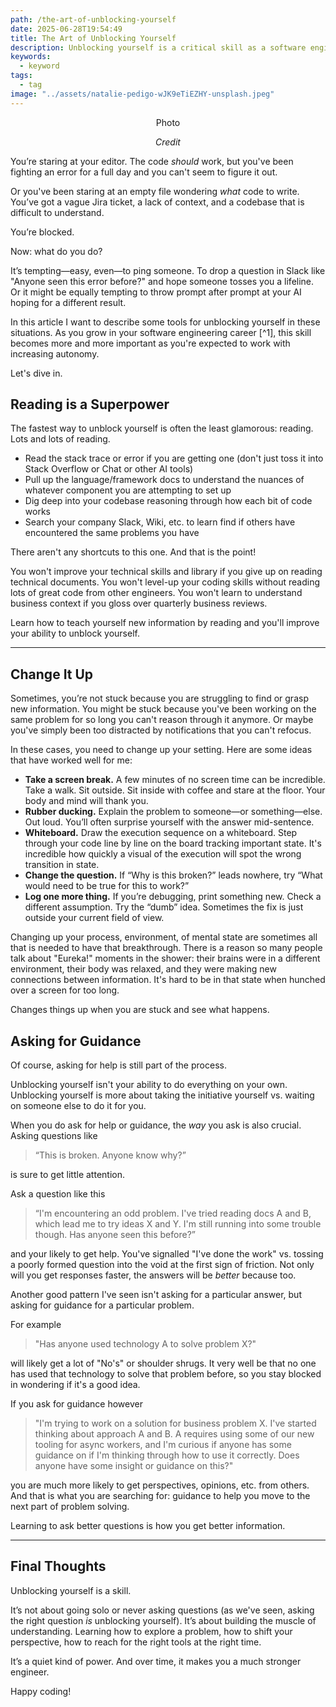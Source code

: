 ```yaml
---
path: /the-art-of-unblocking-yourself
date: 2025-06-28T19:54:49
title: The Art of Unblocking Yourself
description: Unblocking yourself is a critical skill as a software engineer. But unblocking yourself doesn't mean you power through or suffer in silence without help.
keywords:
  - keyword
tags:
  - tag
image: "../assets/natalie-pedigo-wJK9eTiEZHY-unsplash.jpeg" 
---
```


<center>

Photo

<span class="credit">

<i> 
    
Credit

</i>

</span>

</center>

You’re staring at your editor. The code *should* work, but you've been fighting an error for a full day and you can't seem to figure it out.

Or you've been staring at an empty file wondering *what* code to write. You’ve got a vague Jira ticket, a lack of context, and a codebase that is difficult to understand.

You’re blocked.

Now: what do you do?

It’s tempting—easy, even—to ping someone. To drop a question in Slack like "Anyone seen this error before?" and hope someone tosses you a lifeline. Or it might be equally tempting to throw prompt after prompt at your AI hoping for a different result.

In this article I want to describe some tools for unblocking yourself in these situations. As you grow in your software engineering career [^1], this skill becomes more and more important as you're expected to work with increasing autonomy.

Let's dive in.

## Reading is a Superpower

The fastest way to unblock yourself is often the least glamorous: reading. Lots and lots of reading.

* Read the stack trace or error if you are getting one (don't just toss it into Stack Overflow or Chat or other AI tools)
* Pull up the language/framework docs to understand the nuances of whatever component you are attempting to set up
* Dig deep into your codebase reasoning through how each bit of code works
* Search your company Slack, Wiki, etc. to learn find if others have encountered the same problems you have

There aren't any shortcuts to this one. And that is the point!

You won't improve your technical skills and library if you give up on reading technical documents. You won't level-up your coding skills without reading lots of great code from other engineers. You won't learn to understand business context if you gloss over quarterly business reviews. 

Learn how to teach yourself new information by reading and you'll improve your ability to unblock yourself.

---

## Change It Up

Sometimes, you’re not stuck because you are struggling to find or grasp new information. You might be stuck because you've been working on the same problem for so long you can't reason through it anymore. Or maybe you've simply been too distracted by notifications that you can't refocus.
 
In these cases, you need to change up your setting. Here are some ideas that have worked well for me:

- **Take a screen break.** A few minutes of no screen time can be incredible. Take a walk. Sit outside. Sit inside with coffee and stare at the floor. Your body and mind will thank you.
- **Rubber ducking.** Explain the problem to someone—or something—else. Out loud. You’ll often surprise yourself with the answer mid-sentence.
- **Whiteboard.** Draw the execution sequence on a whiteboard. Step through your code line by line on the board tracking important state. It's incredible how quickly a visual of the execution will spot the wrong transition in state.
- **Change the question.** If “Why is this broken?” leads nowhere, try “What would need to be true for this to work?” 
- **Log one more thing.** If you’re debugging, print something new. Check a different assumption. Try the “dumb” idea. Sometimes the fix is just outside your current field of view.

Changing up your process, environment, of mental state are sometimes all that is needed to have that breakthrough. There is a reason so many people talk about "Eureka!" moments in the shower: their brains were in a different environment, their body was relaxed, and they were making new connections between information. It's hard to be in that state when hunched over a screen for too long.

Changes things up when you are stuck and see what happens.

## Asking for Guidance

Of course, asking for help is still part of the process. 

Unblocking yourself isn't your ability to do everything on your own. Unblocking yourself is more about taking the initiative yourself vs. waiting on someone else to do it for you.

When you do ask for help or guidance, the _way_ you ask is also crucial. Asking questions like

> “This is broken. Anyone know why?”

is sure to get little attention. 

Ask a question like this

> “I'm encountering an odd problem. I've tried reading docs A and B, which lead me to try ideas X and Y. I'm still running into some trouble though. Has anyone seen this before?”

and your likely to get help. You've signalled "I've done the work" vs. tossing a poorly formed question into the void at the first sign of friction. Not only will you get responses faster, the answers will be _better_ because too.

Another good pattern I've seen isn't asking for a particular answer, but asking for guidance for a particular problem. 

For example

> "Has anyone used technology A to solve problem X?"

will likely get a lot of "No's" or shoulder shrugs. It very well be that no one has used that technology to solve that problem before, so you stay blocked in wondering if it's a good idea.

If you ask for guidance however

> "I'm trying to work on a solution for business problem X. I've started thinking about approach A and B. A requires using some of our new tooling for async workers, and I'm curious if anyone has some guidance on if I'm thinking through how to use it correctly. Does anyone have some insight or guidance on this?"

you are much more likely to get perspectives, opinions, etc. from others. And that is what you are searching for: guidance to help you move to the next part of problem solving.

Learning to ask better questions is how you get better information.

---

## Final Thoughts

Unblocking yourself is a skill.

It’s not about going solo or never asking questions (as we've seen, asking the right question _is_ unblocking yourself). It’s about building the muscle of understanding. Learning how to explore a problem, how to shift your perspective, how to reach for the right tools at the right time.

It’s a quiet kind of power. And over time, it makes you a much stronger engineer.

Happy coding!

